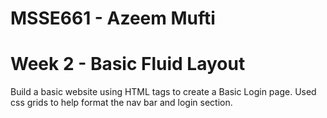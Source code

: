 # MSSE661 - Azeem Mufti
# Week 2 - Basic Fluid Layout

Build a basic website using HTML tags to create a Basic Login page. Used css grids to help format the nav bar and login section.